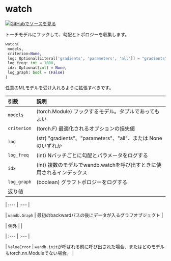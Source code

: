 # watch

[![](https://www.tensorflow.org/images/GitHub-Mark-32px.png)GitHubでソースを見る](https://www.github.com/wandb/client/tree/c4726707ed83ebb270a2cf84c4fd17b8684ff699/wandb/sdk/wandb_watch.py#L20-L106)

トーチモデルにフックして、勾配とトポロジーを収集します。

```python
watch(
 models,
 criterion=None,
 log: Optional[Literal['gradients', 'parameters', 'all']] = "gradients",
 log_freq: int = 1000,
 idx: Optional[int] = None,
 log_graph: bool = (False)
)
```

任意のMLモデルを受け入れるように拡張すべきです。

| 引数 | 説明 |
| :--- | :--- |
| `models` | (torch.Module) フックするモデル。タプルであってもよい |
| `criterion` | (torch.F) 最適化されるオプションの損失値 |
| `log` | (str) "gradients"、"parameters"、"all"、または None のいずれか |
| `log_freq` | (int) Nバッチごとに勾配とパラメータをログする |
| `idx` | (int) 複数のモデルでwandb.watchを呼び出すときに使用されるインデックス |
| `log_graph` | (boolean) グラフトポロジーをログする |
| 返り値 | |

| :--- | :--- |

| `wandb.Graph` | 最初のbackwardパスの後にデータが入るグラフオブジェクト |



| 例外 | |

| :--- | :--- |

| `ValueError` | `wandb.init`が呼ばれる前に呼び出された場合、またはどのモデルもtorch.nn.Moduleでない場合。 |